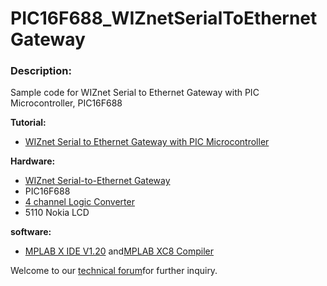 # PIC16F688_WIZnetSerialToEthernetGateway
<h3>Description:</h3>
Sample code for WIZnet Serial to Ethernet Gateway with PIC Microcontroller, PIC16F688 <br/>

<b>Tutorial:</b>
<ul><li><a href="http://tutorial.cytron.com.my/2012/06/20/wiznet-serial-to-ethernet-gateway-with-pic-microcontroller/" target="_blank">WIZnet Serial to Ethernet Gateway with PIC Microcontroller</a></li>
</ul>
<b>Hardware:</b>
<ul><li><a href="http://www.cytron.com.my/p-WIZ110SR" target="_blank">WIZnet Serial-to-Ethernet Gateway
</a></li>
<li>PIC16F688</li>
<li><a href="http://www.cytron.com.my/p-lc04a" target="_blank">4 channel Logic Converter</a></li>
<li>5110 Nokia LCD</li>
</ul>
<b>software:</b>
<ul><li><a href="http://www.microchip.com/pagehandler/en-us/family/mplabx/" target="_blank"> MPLAB X IDE V1.20</a> and<a href="http://www.microchip.com/pagehandler/en_us/devtools/mplabxc/#tab-1" target="_blank">MPLAB XC8 Compiler</a></li>
</ul>

Welcome to our <a href="http://forum.cytron.com.my/" target="_blank">technical forum</a>for further inquiry.
